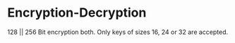 # Encryption-Decryption
128 || 256 Bit encryption both.
Only keys of sizes 16, 24 or 32 are accepted. 
